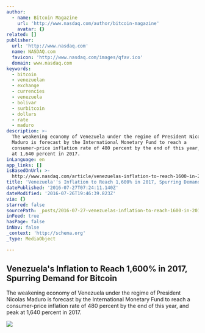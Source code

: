 ```yaml
---
author:
  - name: Bitcoin Magazine
    url: 'http://www.nasdaq.com/author/bitcoin-magazine'
    avatar: {}
related: []
publisher:
  url: 'http://www.nasdaq.com'
  name: NASDAQ.com
  favicon: 'http://www.nasdaq.com/images/qfav.ico'
  domain: www.nasdaq.com
keywords:
  - bitcoin
  - venezuelan
  - exchange
  - currencies
  - venezuela
  - bolivar
  - surbitcoin
  - dollars
  - rate
  - maduro
description: >-
  The weakening economy of Venezuela under the regime of President Nicolas
  Maduro is forecast by the International Monetary Fund to reach a
  consumer-price inflation rate of 480 percent by the end of this year, and peak
  at 1,640 percent in 2017.
inLanguage: en
app_links: []
isBasedOnUrl: >-
  http://www.nasdaq.com/article/venezuelas-inflation-to-reach-1600-in-2017-spurring-demand-for-bitcoin-cm655117
title: 'Venezuela''s Inflation to Reach 1,600% in 2017, Spurring Demand for Bitcoin'
datePublished: '2016-07-27T07:24:11.140Z'
dateModified: '2016-07-26T19:46:39.823Z'
via: {}
starred: false
sourcePath: _posts/2016-07-27-venezuelas-inflation-to-reach-1600-in-2017-spurring-dema.md
inFeed: true
hasPage: false
inNav: false
_context: 'http://schema.org'
_type: MediaObject

---
```

<article style=""><h1>Venezuela's Inflation to Reach 1,600% in 2017, Spurring Demand for Bitcoin</h1><p>The weakening economy of Venezuela under the regime of President Nicolas Maduro is forecast by the International Monetary Fund to reach a consumer-price inflation rate of 480 percent by the end of this year, and peak at 1,640 percent in 2017.</p><img src="https://fs.bitcoinmagazine.com/img/uploads/SURBITCOIN.png" /></article>